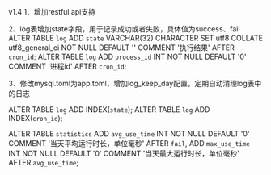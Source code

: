 v1.4
1、增加restful api支持

2、log表增加state字段，用于记录成功或者失败，具体值为success、fail
ALTER TABLE `log`  ADD `state` VARCHAR(32) CHARACTER SET utf8 COLLATE utf8_general_ci NOT NULL DEFAULT '' COMMENT '执行结果'  AFTER `cron_id`;
ALTER TABLE `log` ADD `process_id` INT NOT NULL DEFAULT '0' COMMENT '进程id' AFTER `cron_id`;

3、修改mysql.toml为app.toml，增加log_keep_day配置，定期自动清理log表中的日志

ALTER TABLE `log` ADD INDEX(`state`);
ALTER TABLE `log` ADD INDEX(`cron_id`);


ALTER TABLE `statistics` ADD `avg_use_time` INT NOT NULL DEFAULT '0' COMMENT '当天平均运行时长，单位毫秒' AFTER `fail`, ADD `max_use_time` INT NOT NULL DEFAULT '0' COMMENT '当天最大运行时长，单位毫秒' AFTER `avg_use_time`;